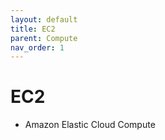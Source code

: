 ```yaml
---
layout: default
title: EC2
parent: Compute
nav_order: 1
---
```


# EC2
- Amazon Elastic Cloud Compute

